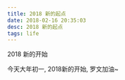 ```yaml
---
title: 2018 新的起点
date: 2018-02-16 20:35:03
desc: 2018 新的起点
tags: life
---
```


2018 新的开始

<!-- more -->

今天大年初一, 2018新的开始, 罗文加油~


